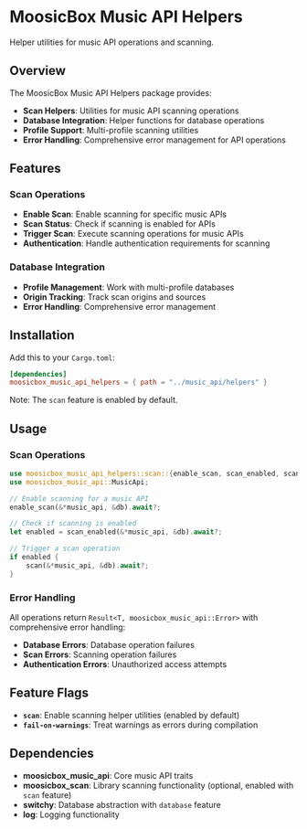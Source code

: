 # MoosicBox Music API Helpers

Helper utilities for music API operations and scanning.

## Overview

The MoosicBox Music API Helpers package provides:

- **Scan Helpers**: Utilities for music API scanning operations
- **Database Integration**: Helper functions for database operations
- **Profile Support**: Multi-profile scanning utilities
- **Error Handling**: Comprehensive error management for API operations

## Features

### Scan Operations

- **Enable Scan**: Enable scanning for specific music APIs
- **Scan Status**: Check if scanning is enabled for APIs
- **Trigger Scan**: Execute scanning operations for music APIs
- **Authentication**: Handle authentication requirements for scanning

### Database Integration

- **Profile Management**: Work with multi-profile databases
- **Origin Tracking**: Track scan origins and sources
- **Error Handling**: Comprehensive error management

## Installation

Add this to your `Cargo.toml`:

```toml
[dependencies]
moosicbox_music_api_helpers = { path = "../music_api/helpers" }
```

Note: The `scan` feature is enabled by default.

## Usage

### Scan Operations

```rust
use moosicbox_music_api_helpers::scan::{enable_scan, scan_enabled, scan};
use moosicbox_music_api::MusicApi;

// Enable scanning for a music API
enable_scan(&*music_api, &db).await?;

// Check if scanning is enabled
let enabled = scan_enabled(&*music_api, &db).await?;

// Trigger a scan operation
if enabled {
    scan(&*music_api, &db).await?;
}
```

### Error Handling

All operations return `Result<T, moosicbox_music_api::Error>` with comprehensive error handling:

- **Database Errors**: Database operation failures
- **Scan Errors**: Scanning operation failures
- **Authentication Errors**: Unauthorized access attempts

## Feature Flags

- **`scan`**: Enable scanning helper utilities (enabled by default)
- **`fail-on-warnings`**: Treat warnings as errors during compilation

## Dependencies

- **moosicbox_music_api**: Core music API traits
- **moosicbox_scan**: Library scanning functionality (optional, enabled with `scan` feature)
- **switchy**: Database abstraction with `database` feature
- **log**: Logging functionality

